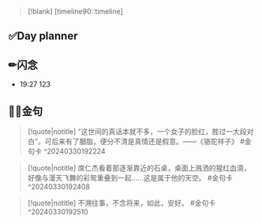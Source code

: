 > [!blank] 
> [timeline90::timeline]
## ✅Day planner


## ✏闪念
- 19:27  123


## 🏳️‍🌈金句
> [!quote|notitle] 
> “这世间的真话本就不多，一个女子的脸红，胜过一大段对白”。可后来有了胭脂，便分不清是真情还是假意。——《骆驼祥子》 #金句卡 ^20240330192224

> [!quote|notitle] 
> 席仁杰看着那逐渐靠近的石桌，桌面上溅洒的猩红血滴，好像与漫天飞舞的彩鸳重叠到一起……这是属于他的天空。 #金句卡 ^20240330192408

> [!quote|notitle] 
> 不溯往事，不念将来，如此，安好。 #金句卡 ^20240330192510

 
















